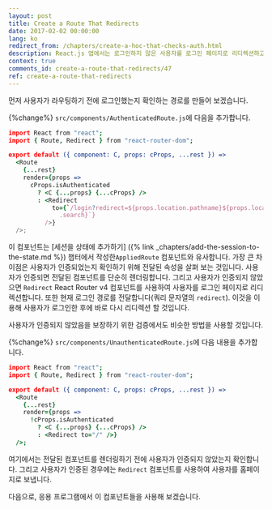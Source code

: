 ```yaml
---
layout: post
title: Create a Route That Redirects
date: 2017-02-02 00:00:00
lang: ko 
redirect_from: /chapters/create-a-hoc-that-checks-auth.html
description: React.js 앱에서는 로그인하지 않은 사용자를 로그인 페이지로 리디렉션하고 로그인한 사용자는 로그인 페이지가 아닌 곳으로 리디렉션하려고합니다. 이렇게하려면 React Router v4의 Redirect 컴포넌트를 사용합니다. 
context: true
comments_id: create-a-route-that-redirects/47
ref: create-a-route-that-redirects
---
```


먼저 사용자가 라우팅하기 전에 로그인했는지 확인하는 경로를 만들어 보겠습니다.

{%change%} `src/components/AuthenticatedRoute.js`에 다음을 추가합니다.

``` coffee
import React from "react";
import { Route, Redirect } from "react-router-dom";

export default ({ component: C, props: cProps, ...rest }) =>
  <Route
    {...rest}
    render={props =>
      cProps.isAuthenticated
        ? <C {...props} {...cProps} />
        : <Redirect
            to={`/login?redirect=${props.location.pathname}${props.location
              .search}`}
          />}
  />;
```

이 컴포넌트는 [세션을 상태에 추가하기] ({% link _chapters/add-the-session-to-the-state.md %}) 챕터에서 작성한`AppliedRoute` 컴포넌트와 유사합니다. 가장 큰 차이점은 사용자가 인증되었는지 확인하기 위해 전달된 속성을 살펴 보는 것입니다. 사용자가 인증되면 전달된 컴포넌트를 단순히 렌더링합니다. 그리고 사용자가 인증되지 않았으면 `Redirect` React Router v4 컴포넌트를 사용하여 사용자를 로그인 페이지로 리디렉션합니다. 또한 현재 로그인 경로를 전달합니다(쿼리 문자열의 `redirect`). 이것을 이용해 사용자가 로그인한 후에 바로 다시 리디렉션 할 것입니다.

사용자가 인증되지 않았음을 보장하기 위한 검증에서도 비슷한 방법을 사용할 것입니다.

{%change%} `src/components/UnauthenticatedRoute.js`에 다음 내용을 추가합니다.

``` coffee
import React from "react";
import { Route, Redirect } from "react-router-dom";

export default ({ component: C, props: cProps, ...rest }) =>
  <Route
    {...rest}
    render={props =>
      !cProps.isAuthenticated
        ? <C {...props} {...cProps} />
        : <Redirect to="/" />}
  />;
```

여기에서는 전달된 컴포넌트를 렌더링하기 전에 사용자가 인증되지 않았는지 확인합니다. 그리고 사용자가 인증된 경우에는 `Redirect` 컴포넌트를 사용하여 사용자를 홈페이지로 보냅니다.

다음으로,  응용 프로그램에서 이 컴포넌트들을 사용해 보겠습니다.
